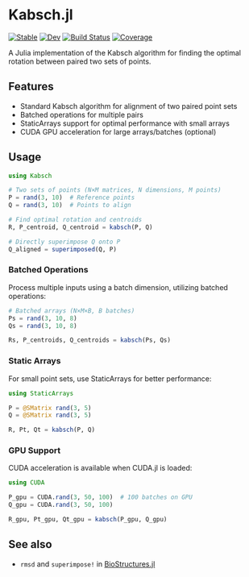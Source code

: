 # Kabsch.jl

[![Stable](https://img.shields.io/badge/docs-stable-blue.svg)](https://MurrellGroup.github.io/Kabsch.jl/stable/)
[![Dev](https://img.shields.io/badge/docs-dev-blue.svg)](https://MurrellGroup.github.io/Kabsch.jl/dev/)
[![Build Status](https://github.com/MurrellGroup/Kabsch.jl/actions/workflows/CI.yml/badge.svg?branch=main)](https://github.com/MurrellGroup/Kabsch.jl/actions/workflows/CI.yml?query=branch%3Amain)
[![Coverage](https://codecov.io/gh/MurrellGroup/Kabsch.jl/branch/main/graph/badge.svg)](https://codecov.io/gh/MurrellGroup/Kabsch.jl)

A Julia implementation of the Kabsch algorithm for finding the optimal rotation between paired two sets of points.

## Features

- Standard Kabsch algorithm for alignment of two paired point sets
- Batched operations for multiple pairs
- StaticArrays support for optimal performance with small arrays
- CUDA GPU acceleration for large arrays/batches (optional)

## Usage

```julia
using Kabsch

# Two sets of points (N×M matrices, N dimensions, M points)
P = rand(3, 10)  # Reference points
Q = rand(3, 10)  # Points to align

# Find optimal rotation and centroids
R, P_centroid, Q_centroid = kabsch(P, Q)

# Directly superimpose Q onto P
Q_aligned = superimposed(Q, P)
```

### Batched Operations

Process multiple inputs using a batch dimension, utilizing batched operations:

```julia
# Batched arrays (N×M×B, B batches)
Ps = rand(3, 10, 8)
Qs = rand(3, 10, 8)

Rs, P_centroids, Q_centroids = kabsch(Ps, Qs)
```

### Static Arrays

For small point sets, use StaticArrays for better performance:

```julia
using StaticArrays

P = @SMatrix rand(3, 5)
Q = @SMatrix rand(3, 5)

R, Pt, Qt = kabsch(P, Q)
```

### GPU Support

CUDA acceleration is available when CUDA.jl is loaded:

```julia
using CUDA

P_gpu = CUDA.rand(3, 50, 100)  # 100 batches on GPU
Q_gpu = CUDA.rand(3, 50, 100)

R_gpu, Pt_gpu, Qt_gpu = kabsch(P_gpu, Q_gpu)
```

## See also
- `rmsd` and `superimpose!` in [BioStructures.jl](https://github.com/BioJulia/BioStructures.jl)
